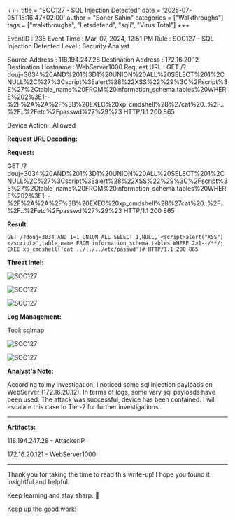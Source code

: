 +++
title = "SOC127 - SQL Injection Detected"
date = '2025-07-05T15:16:47+02:00'
author = "Soner Sahin"
categories = ["Walkthroughs"]
tags = ["walkthroughs", "Letsdefend", "sqli", "Virus Total"]
+++


EventID : 235
Event Time : Mar, 07, 2024, 12:51 PM
Rule : SOC127 - SQL Injection Detected
Level : Security Analyst

Source Address : 118.194.247.28
Destination Address : 172.16.20.12
Destination Hostname : WebServer1000
Request URL : GET /?douj=3034%20AND%201%3D1%20UNION%20ALL%20SELECT%201%2CNULL%2C%27%3Cscript%3Ealert%28%22XSS%22%29%3C%2Fscript%3E%27%2Ctable_name%20FROM%20information_schema.tables%20WHERE%202%3E1--%2F%2A%2A%2F%3B%20EXEC%20xp_cmdshell%28%27cat%20..%2F..%2F..%2Fetc%2Fpasswd%27%29%23 HTTP/1.1 200 865

Device Action : Allowed


**Request URL Decoding:**

**Request:**

GET /?douj=3034%20AND%201%3D1%20UNION%20ALL%20SELECT%201%2CNULL%2C%27%3Cscript%3Ealert%28%22XSS%22%29%3C%2Fscript%3E%27%2Ctable_name%20FROM%20information_schema.tables%20WHERE%202%3E1--%2F%2A%2A%2F%3B%20EXEC%20xp_cmdshell%28%27cat%20..%2F..%2F..%2Fetc%2Fpasswd%27%29%23 HTTP/1.1 200 865

**Result:**

```
GET /?douj=3034 AND 1=1 UNION ALL SELECT 1,NULL,'<script>alert("XSS")</script>',table_name FROM information_schema.tables WHERE 2>1--/**/; EXEC xp_cmdshell('cat ../../../etc/passwd')# HTTP/1.1 200 865 
```

**Threat Intel:**

![SOC127](/images/SOC127/Threat-Intel-1.png)

![SOC127](/images/SOC127/Threat-Intel-2.png)

![SOC127](/images/SOC127/Threat-Intel-3.png)

**Log Management:**

Tool: sqlmap

![SOC127](/images/SOC127/Log-Management-1-Port-Scanning.png)

![SOC127](/images/SOC127/Log-Management-2.png)

**Analyst's Note:**

According to my investigation, I noticed some sql injection payloads on WebServer (172.16.20.12). In terms of logs, some vary sql payloads have been used. The attack was successful, device has been contained. I will escalate this case to Tier-2 for further investigations.

---------------

**Artifacts:**

118.194.247.28 - AttackerIP

172.16.20.121 - WebServer1000


----------------

Thank you for taking the time to read this write-up! I hope you found it insightful and helpful.

Keep learning and stay sharp. 👊

Keep up the good work!
